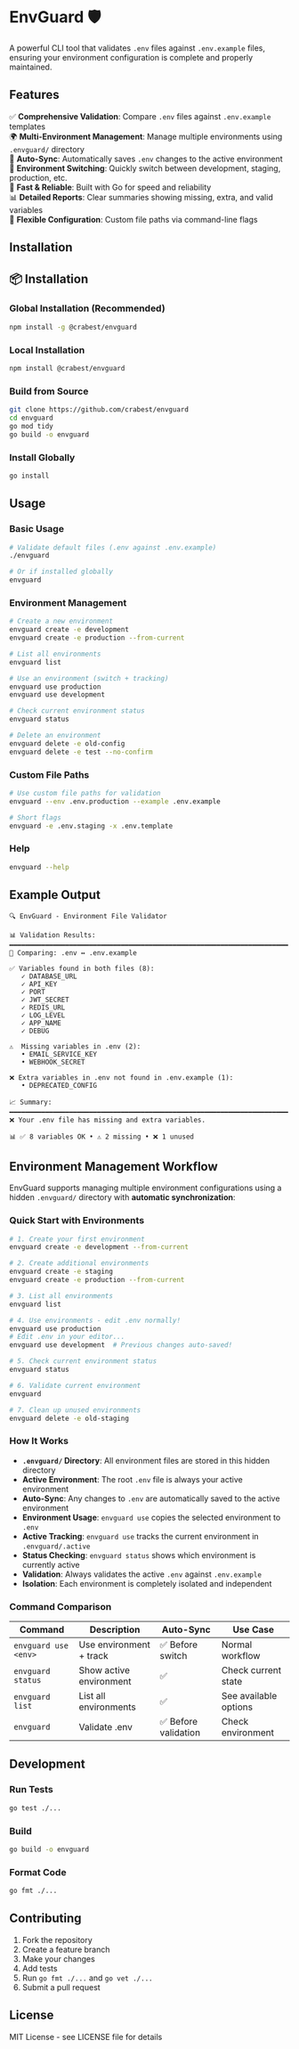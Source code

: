 # EnvGuard 🛡️

A powerful CLI tool that validates `.env` files against `.env.example` files, ensuring your environment configuration is complete and properly maintained.

## Features

✅ **Comprehensive Validation**: Compare `.env` files against `.env.example` templates  
🌍 **Multi-Environment Management**: Manage multiple environments using `.envguard/` directory  
🔄 **Auto-Sync**: Automatically saves `.env` changes to the active environment  
🎯 **Environment Switching**: Quickly switch between development, staging, production, etc.  
🚀 **Fast & Reliable**: Built with Go for speed and reliability  
📊 **Detailed Reports**: Clear summaries showing missing, extra, and valid variables  
🔧 **Flexible Configuration**: Custom file paths via command-line flags  

## Installation

## 📦 Installation

### Global Installation (Recommended)

```bash
npm install -g @crabest/envguard
```

### Local Installation

```bash
npm install @crabest/envguard
```

### Build from Source

```bash
git clone https://github.com/crabest/envguard
cd envguard
go mod tidy
go build -o envguard
```

### Install Globally

```bash
go install
```

## Usage

### Basic Usage

```bash
# Validate default files (.env against .env.example)
./envguard

# Or if installed globally
envguard
```

### Environment Management

```bash
# Create a new environment
envguard create -e development
envguard create -e production --from-current

# List all environments
envguard list

# Use an environment (switch + tracking)
envguard use production
envguard use development

# Check current environment status
envguard status

# Delete an environment
envguard delete -e old-config
envguard delete -e test --no-confirm
```

### Custom File Paths

```bash
# Use custom file paths for validation
envguard --env .env.production --example .env.example

# Short flags
envguard -e .env.staging -x .env.template
```

### Help

```bash
envguard --help
```

## Example Output

```
🔍 EnvGuard - Environment File Validator

📊 Validation Results:
━━━━━━━━━━━━━━━━━━━━━━━━━━━━━━━━━━━━━━━━━━━━━━━━━━━━━━━━━━━━━━━━━━━━━━
📁 Comparing: .env ↔ .env.example

✅ Variables found in both files (8):
   ✓ DATABASE_URL
   ✓ API_KEY
   ✓ PORT
   ✓ JWT_SECRET
   ✓ REDIS_URL
   ✓ LOG_LEVEL
   ✓ APP_NAME
   ✓ DEBUG

⚠️  Missing variables in .env (2):
   • EMAIL_SERVICE_KEY
   • WEBHOOK_SECRET

❌ Extra variables in .env not found in .env.example (1):
   • DEPRECATED_CONFIG

📈 Summary:
━━━━━━━━━━━━━━━━━━━━━━━━━━━━━━━━━━━━━━━━━━━━━━━━━━━━━━━━━━━━━━━━━━━━━━
❌ Your .env file has missing and extra variables.

📊 ✅ 8 variables OK • ⚠️ 2 missing • ❌ 1 unused
```

## Environment Management Workflow

EnvGuard supports managing multiple environment configurations using a hidden `.envguard/` directory with **automatic synchronization**:

### Quick Start with Environments

```bash
# 1. Create your first environment
envguard create -e development --from-current

# 2. Create additional environments
envguard create -e staging
envguard create -e production --from-current

# 3. List all environments
envguard list

# 4. Use environments - edit .env normally!
envguard use production
# Edit .env in your editor...
envguard use development  # Previous changes auto-saved!

# 5. Check current environment status
envguard status

# 6. Validate current environment
envguard

# 7. Clean up unused environments
envguard delete -e old-staging
```

### How It Works

- **`.envguard/` Directory**: All environment files are stored in this hidden directory
- **Active Environment**: The root `.env` file is always your active environment  
- **Auto-Sync**: Any changes to `.env` are automatically saved to the active environment
- **Environment Usage**: `envguard use` copies the selected environment to `.env`
- **Active Tracking**: `envguard use` tracks the current environment in `.envguard/.active`
- **Status Checking**: `envguard status` shows which environment is currently active
- **Validation**: Always validates the active `.env` against `.env.example`
- **Isolation**: Each environment is completely isolated and independent

### Command Comparison

| Command | Description | Auto-Sync | Use Case |
|---------|-------------|-----------|----------|
| `envguard use <env>` | Use environment + track | ✅ Before switch | Normal workflow |
| `envguard status` | Show active environment | ✅ | Check current state |
| `envguard list` | List all environments | ✅ | See available options |
| `envguard` | Validate .env | ✅ Before validation | Check environment |


## Development

### Run Tests

```bash
go test ./...
```

### Build

```bash
go build -o envguard
```

### Format Code

```bash
go fmt ./...
```

## Contributing

1. Fork the repository
2. Create a feature branch
3. Make your changes
4. Add tests
5. Run `go fmt ./...` and `go vet ./...`
6. Submit a pull request

## License

MIT License - see LICENSE file for details 